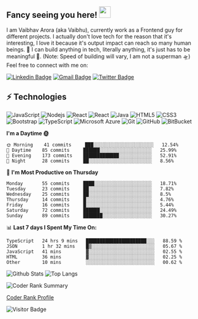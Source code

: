 ## Fancy seeing you here! <img src="https://raw.githubusercontent.com/aemmadi/aemmadi/master/wave.gif" width="30px">

I am Vaibhav Arora (aka Vaibhu), currently work as a Frontend guy for different projects.
I actually don't love tech for the reason that it's interesting, I love it because it's output impact can reach so many human beings. 🙌 
I can build anything in tech, literally anything, it's just has to be meaningful 👼. (Note: Speed of building will vary, I am not a superman 🛸)
Feel free to connect with me on:

[![Linkedin Badge](https://img.shields.io/badge/-vaibhav-blue?style=flat-square&logo=Linkedin&logoColor=white&link=https://www.linkedin.com/in/vaibhav-arora-602476107/)](https://www.linkedin.com/in/vaibhav-arora-602476107/)
[![Gmail Badge](https://img.shields.io/badge/-varora1406@gmail.com-c14438?style=flat-square&logo=Gmail&logoColor=white&link=mailto:varora1406@gmail.com)](mailto:varora1406@gmail.com)
[![Twitter Badge](https://img.shields.io/twitter/follow/vaibhav_arora__?label=Twitter&style=social)](https://img.shields.io/twitter/follow/vaibhav_arora__?label=Twitter&style=social)

## ⚡ Technologies

![JavaScript](https://img.shields.io/badge/-JavaScript-black?style=flat-square&logo=javascript)
![Nodejs](https://img.shields.io/badge/-Nodejs-black?style=flat-square&logo=Node.js)
![React](https://img.shields.io/badge/-React-darkblue?style=flat-square&logo=react)
![React](https://img.shields.io/badge/-Angular-darkred?style=flat-square&logo=angular)
![Java](https://img.shields.io/badge/-java-E34A86?style=flat-square&logo=java)
![HTML5](https://img.shields.io/badge/-HTML5-E34F26?style=flat-square&logo=html5&logoColor=white)
![CSS3](https://img.shields.io/badge/-CSS3-1572B6?style=flat-square&logo=css3)
![Bootstrap](https://img.shields.io/badge/-Bootstrap-563D7C?style=flat-square&logo=bootstrap)
![TypeScript](https://img.shields.io/badge/-TypeScript-007ACC?style=flat-square&logo=typescript)
![Microsoft Azure](https://img.shields.io/badge/Microsoft%20Azure-232F7E?style=flat-square&logo=microsoft-azure)
![Git](https://img.shields.io/badge/-Git-black?style=flat-square&logo=git)
![GitHub](https://img.shields.io/badge/-GitHub-181717?style=flat-square&logo=github)
![BitBucket](https://img.shields.io/badge/-BitBucket-darkblue?style=flat-square&logo=bitbucket)



<!--START_SECTION:waka-->
**I'm a Daytime 🌞** 

```text
🌞 Morning    41 commits     ███░░░░░░░░░░░░░░░░░░░░░░   12.54% 
🌆 Daytime    85 commits     ██████░░░░░░░░░░░░░░░░░░░   25.99% 
🌃 Evening    173 commits    █████████████░░░░░░░░░░░░   52.91% 
🌙 Night      28 commits     ██░░░░░░░░░░░░░░░░░░░░░░░   8.56%

```
📅 **I'm Most Productive on Thursday** 

```text
Monday       55 commits     ████░░░░░░░░░░░░░░░░░░░░░   18.71% 
Tuesday      23 commits     ██░░░░░░░░░░░░░░░░░░░░░░░   7.82% 
Wednesday    25 commits     ██░░░░░░░░░░░░░░░░░░░░░░░   8.5% 
Thursday     14 commits     █░░░░░░░░░░░░░░░░░░░░░░░░   4.76% 
Friday       16 commits     █░░░░░░░░░░░░░░░░░░░░░░░░   5.44% 
Saturday     72 commits     ██████░░░░░░░░░░░░░░░░░░░   24.49% 
Sunday       89 commits     ███████░░░░░░░░░░░░░░░░░░   30.27%

```

📊 **Last 7 days I Spent My Time On:**

```text
TypeScript   24 hrs 9 mins   ██████████████████████░░░   88.59 % 
JSON         1 hr 32 mins    █▒░░░░░░░░░░░░░░░░░░░░░░░   05.67 % 
JavaScript   41 mins         ▓░░░░░░░░░░░░░░░░░░░░░░░░   02.55 % 
HTML         36 mins         ▓░░░░░░░░░░░░░░░░░░░░░░░░   02.25 % 
Other        10 mins         ░░░░░░░░░░░░░░░░░░░░░░░░░   00.62 % 
```

<!--END_SECTION:waka-->

![Github Stats](https://github-readme-stats.vercel.app/api?username=varora1406&count_private=true&show_icons=true&include_all_commits=true)
![Top Langs](https://github-readme-stats.vercel.app/api/top-langs/?username=varora1406&hide=TeX&layout=compact)


![Coder Rank Summary](https://cr-ss-service.azurewebsites.net/api/ScreenShot?widget=summary&username=varora1406)

[Coder Rank Profile](https://profile.codersrank.io/user/varora1406)

![Visitor Badge](https://visitor-badge.laobi.icu/badge?page_id=varora1406)
